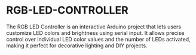 # RGB-LED-CONTROLLER
The RGB LED Controller is an interactive Arduino project that lets users customize LED colors and brightness using serial input. It allows precise control over individual LED color values and the number of LEDs activated, making it perfect for decorative lighting and DIY projects.
